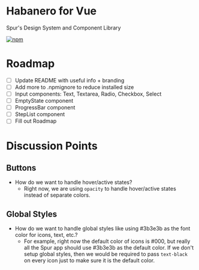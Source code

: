 # Habanero for Vue

Spur's Design System and Component Library

[![npm](https://img.shields.io/npm/v/habanero-vue.svg?style=flat-square)](https://www.npmjs.com/package/habanero-vue)

# Roadmap

- [ ] Update README with useful info + branding
- [ ] Add more to .npmignore to reduce installed size
- [ ] Input components: Text, Textarea, Radio, Checkbox, Select
- [ ] EmptyState component
- [ ] ProgressBar component
- [ ] StepList component
- [ ] Fill out Roadmap

# Discussion Points

## Buttons

- How do we want to handle hover/active states?
  - Right now, we are using `opacity` to handle hover/active states instead of separate colors.

## Global Styles

- How do we want to handle global styles like using #3b3e3b as the font color for icons, text, etc.?
  - For example, right now the default color of icons is #000, but really all the Spur app should use #3b3e3b as the default color. If we don't setup global styles, then we would be required to pass `text-black` on every icon just to make sure it is the default color.
